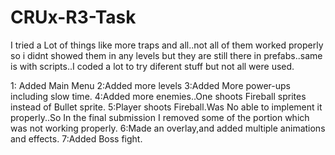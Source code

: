 # CRUx-R3-Task
 I tried a Lot of things like more traps and all..not all of them worked properly so i didnt showed them in any levels but they are still there in prefabs..same is with scripts..I coded a lot to try diferent stuff but not all were used.


1: Added Main Menu
2:Added more levels
3:Added More power-ups including slow time.
4:Added more enemies..One shoots Fireball sprites instead of Bullet sprite.
5:Player shoots Fireball.Was No able to implement it properly..So In the final submission I removed some of the portion which was not working properly.
6:Made an overlay,and added multiple animations and effects.
7:Added Boss fight.
